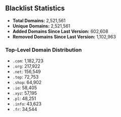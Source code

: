 ## Blacklist Statistics

- **Total Domains:** 2,521,561
- **Unique Domains:** 2,521,561
- **Added Domains Since Last Version:** 602,608
- **Removed Domains Since Last Version:** 1,102,963

### Top-Level Domain Distribution

-  `.com`: 1,182,723
-  `.org`: 217,922
-  `.net`: 156,549
-  `.top`: 72,753
-  `.shop`: 64,902
-  `.io`: 58,405
-  `.xyz`: 57,195
-  `.pl`: 48,251
-  `.info`: 43,623
-  `.fr`: 34,544
